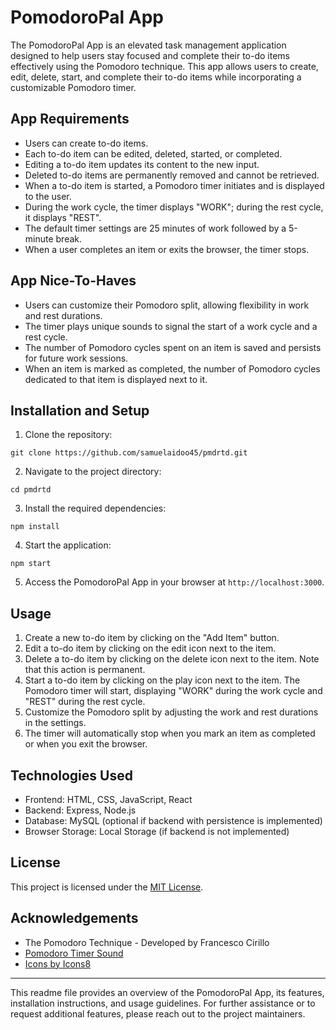 # PomodoroPal App

The PomodoroPal App is an elevated task management application designed to help users stay focused and complete their to-do items effectively using the Pomodoro technique. This app allows users to create, edit, delete, start, and complete their to-do items while incorporating a customizable Pomodoro timer.

## App Requirements

- Users can create to-do items.
- Each to-do item can be edited, deleted, started, or completed.
- Editing a to-do item updates its content to the new input.
- Deleted to-do items are permanently removed and cannot be retrieved.
- When a to-do item is started, a Pomodoro timer initiates and is displayed to the user.
- During the work cycle, the timer displays "WORK"; during the rest cycle, it displays "REST".
- The default timer settings are 25 minutes of work followed by a 5-minute break.
- When a user completes an item or exits the browser, the timer stops.

## App Nice-To-Haves

- Users can customize their Pomodoro split, allowing flexibility in work and rest durations.
- The timer plays unique sounds to signal the start of a work cycle and a rest cycle.
- The number of Pomodoro cycles spent on an item is saved and persists for future work sessions.
- When an item is marked as completed, the number of Pomodoro cycles dedicated to that item is displayed next to it.

## Installation and Setup

1. Clone the repository:

```shell
git clone https://github.com/samuelaidoo45/pmdrtd.git
```

2. Navigate to the project directory:

```shell
cd pmdrtd
```

3. Install the required dependencies:

```shell
npm install
```

4. Start the application:

```shell
npm start
```

5. Access the PomodoroPal App in your browser at `http://localhost:3000`.

## Usage

1. Create a new to-do item by clicking on the "Add Item" button.
2. Edit a to-do item by clicking on the edit icon next to the item.
3. Delete a to-do item by clicking on the delete icon next to the item. Note that this action is permanent.
4. Start a to-do item by clicking on the play icon next to the item. The Pomodoro timer will start, displaying "WORK" during the work cycle and "REST" during the rest cycle.
5. Customize the Pomodoro split by adjusting the work and rest durations in the settings.
6. The timer will automatically stop when you mark an item as completed or when you exit the browser.

## Technologies Used

- Frontend: HTML, CSS, JavaScript, React
- Backend: Express, Node.js
- Database: MySQL (optional if backend with persistence is implemented)
- Browser Storage: Local Storage (if backend is not implemented)

## License

This project is licensed under the [MIT License](LICENSE).

## Acknowledgements

- The Pomodoro Technique - Developed by Francesco Cirillo
- [Pomodoro Timer Sound](https://www.zapsplat.com/sound-effect-category/pomodoro-timer/)
- [Icons by Icons8](https://icons8.com/)

---

This readme file provides an overview of the PomodoroPal App, its features, installation instructions, and usage guidelines. For further assistance or to request additional features, please reach out to the project maintainers.